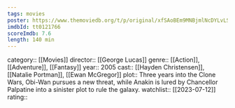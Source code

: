 ```yaml
---
tags: movies
poster: https://www.themoviedb.org/t/p/original/xfSAoBEm9MNBjmlNcDYLvLSMlnq.jpg
imdbId: tt0121766
scoreImdb: 7.6
length: 140 min
---
```


category:: [[Movies]]
director:: [[George Lucas]]
genre:: [[Action]], [[Adventure]], [[Fantasy]]
year:: 2005
cast:: [[Hayden Christensen]], [[Natalie Portman]], [[Ewan McGregor]]
plot:: Three years into the Clone Wars, Obi-Wan pursues a new threat, while Anakin is lured by Chancellor Palpatine into a sinister plot to rule the galaxy.
watchlist:: [[2023-07-12]]
rating::
